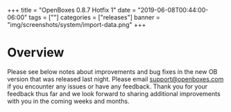 +++
title = "OpenBoxes 0.8.7 Hotfix 1"
date = "2019-06-08T00:44:00-06:00"
tags = [""]
categories = ["releases"]
banner = "img/screenshots/system/import-data.png"
+++

# Overview
Please see below notes about improvements and bug fixes in the new OB version that was released last night.
Please email [support@openboxes.com](mailto:support@openboxes.com) if you encounter any issues or have any feedback.
Thank you for your feedback thus far and we look forward to sharing additional improvements with you in the coming
weeks and months.

